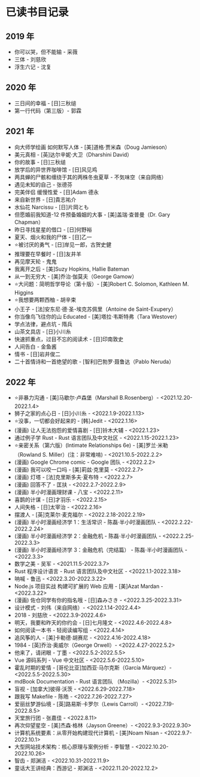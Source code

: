 # 已读书目记录

## 2019 年

- 你可以哭，但不能输 - 采薇
- 三体 - 刘慈欣
- 浮生六记 - 沈复

## 2020 年

- 三日间的幸福 - [日]三秋缒
- 第一行代码（第三版）- 郭霖

## 2021 年

- 向大师学绘画 如何默写人体 - [美]道格·贾米森（Doug Jamieson）
- 美元真相 - [英]达尔辛妮·大卫（Dharshini David）
- 你的故事 - [日]三秋缒
- 放学后的异世界咖啡馆 - [日]风见鸡
- 两具蝉的尸骸和缠绕于其的两株冬虫夏草 - 不気味空（来自网络）
- 遇见未知的自己 - 张德芬
- 完美伴侣 缓慢性爱 - [日]Adam 德永
- 来自新世界 - [日]貴志祐介
- 水仙花 Narcissu - [日]片岡とも
- 但愿婚前我知道-12 件预备婚姻的大事 - [美]盖瑞·查普曼（Dr. Gary Chapman）
- 昨日寻找星星的借口 - [日]何野裕
- 夏天、烟火和我的尸体 - [日]乙一
- ⭐️被讨厌的勇气 - [日]岸见一郎，古贺史健
- 推理要在早餐时 - [日]友井羊
- 再见摩天轮 - 鬼鬼
- 我离开之后 - [美]Suzy Hopkins, Hallie Bateman
- 从一到无穷大 - [美]乔治·伽莫夫（George Gamow）
- ⭐️大问题：简明哲学导论（第十版）- [美]Robert C. Solomon, Kathleen M. Higgins
- ⭐️我想要两颗西柚 - 胡辛束
- 小王子 - [法]安东尼·德·圣-埃克苏佩里（Antoine de Saint-Exupery）
- 你当像鸟飞往你的山 Educated - [美]塔拉·韦斯特弗（Tara Westover）
- 学点法律，避点坑 - 隋兵
- 山茶文具店 - [日]小川糸
- 快速抓重点，过目不忘的阅读术 - [日]印南敦史
- 人间告白 - 金鱼酱
- 情书 - [日]岩井俊二
- 二十首情诗和一首绝望的歌 - [智利]巴勃罗·聂鲁达（Pablo Neruda）

## 2022 年

- ⭐️非暴力沟通 - [美]马歇尔·卢森堡（Marshall B.Rosenberg）- <2021.12.20-2022.1.4>
- 狮子之家的点心日 - [日]小川糸 - <2022.1.9-2022.1.13>
- ⭐️没事，一切都会好起来的 - [韩]Jedit - <2022.1.16>
- (漫画) 让人无法抱怨的爱情喜剧 - [日]铃木大辅 - <2022.1.23>
- 通过例子学 Rust - Rust 语言团队及中文社区 - <2022.1.15-2022.1.23>
- ⭐️亲密关系（第六版）(Intimate Relationships 6e) - [美]罗兰·米勒（Rowland S. Miller）(注：非常难啃) - <2021.10.5-2022.2.2>
- (漫画) Google Chrome comic - Google 团队 - <2022.2.2>
- (漫画) 我可以咬一口吗 - [美]莉兹·克里莫 - <2022.2.7>
- (漫画) 灯塔 - [法]克里斯多夫·夏布特 - <2022.2.7>
- (漫画) 回答不了 - 匡扶 - <2022.2.7-2022.2.9>
- (漫画) 半小时漫画理财课 - 八宝 - <2022.2.11>
- 喜鹊的计谋 - [日]才羽乐 - <2022.2.15>
- 人间失格 - [日]太宰治 - <2022.2.16>
- 摆渡人 - [英]克莱尔·麦克福尔 - <2022.2.18-2022.2.19>
- (漫画) 半小时漫画经济学 1：生活常识 - 陈磊·半小时漫画团队 - <2022.2.22-2022.2.24>
- (漫画) 半小时漫画经济学 2：金融危机 - 陈磊·半小时漫画团队 - <2022.2.25-2022.3.3>
- (漫画) 半小时漫画经济学 3：金融危机（完结篇） - 陈磊·半小时漫画团队 - <2022.3.3>
- 数学之美 - 吴军 - <2021.11.5-2022.3.7>
- Rust 程序设计语言 - Rust 语言团队及中文社区 - <2022.1.1-2022.3.18>
- 呐喊 - 鲁迅 - <2022.3.20-2022.3.22>
- Node.js 项目实战 构建可扩展的 Web 应用 - [美]Azat Mardan - <2022.3.22>
- (漫画) 佐仓同学有你的指名哦 - [日]森みさき - <2022.3.25-2022.3.31>
- 设计模式 - 刘伟（来自网络）- <2022.1.14-2022.4.4>
- 2018 - 刘慈欣 - <2022.3.9-2022.4.6>
- 明天，我要和昨天的你约会 - [日]七月隆文 - <2022.4.6-2022.4.8>
- 如何阅读一本书 - 轻阅读编写组 - <2022.4.14>
- 追风筝的人 - [美]卡勒德·胡赛尼 - <2022.4.16-2022.4.18>
- 1984 - [英]乔治·奥威尔（George Orwell）- <2022.4.27-2022.5.2>
- 他来了，请闭眼 - 丁墨 - <2022.5.2-2022.5.5>
- Vue 源码系列 - Vue 中文社区 - <2022.5.6-2022.5.10>
- 霍乱时期的爱情 - [哥伦比亚]加西亚·马尔克斯（García Márquez）- <2022.5.5-2022.5.30>
- mdBook Documentation - Rust 语言团队 （Mozilla）- <2022.5.31>
- 盲视 - [加拿大]彼得·沃茨 - <2022.6.29-2022.7.18>
- 跟我写 Makefile - 陈皓 - <2022.7.26-2022.7.27>
- 爱丽丝梦游仙境 - [英]路易斯·卡罗尔（Lewis Carroll）- <2022.7.19-2022.8.5>
- 天堂旅行团 - 张嘉佳 - <2022.8.11>
- 再次仰望星空 - [美]杰森·格林（Jayson Greene）- <2022.9.3-2022.9.30>
- 计算机系统要素：从零开始构建现代计算机 - [美]Noam Nisan - <2022.9.7-2022.10.1>
- 大型网站技术架构：核心原理与案例分析 - 李智慧 - <2022.10.20-2022.10.26>
- 智齿 - 郑渊洁 - <2022.10.31-2022.11.9>
- 童话大王讲经典：西游记 - 郑渊洁 - <2022.11.20-2022.12.2>